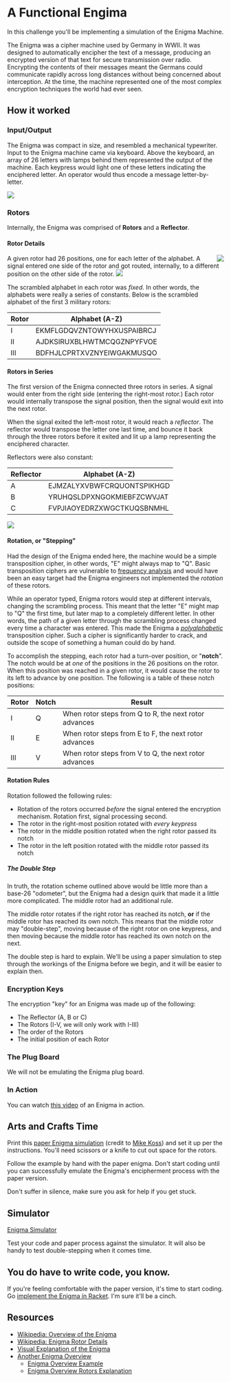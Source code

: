 # A Functional Engima

In this challenge you'll be implementing a simulation of the Enigma Machine.

The Enigma was a cipher machine used by Germany in WWII. It was designed to automatically encipher the text of a message, producing an encrypted version of that text for secure transmission over radio. Encrypting the contents of their messages meant the Germans could communicate rapidly across long distances without being concerned about interception. At the time, the machine represented one of the most complex encryption techniques the world had ever seen.

## How it worked

### Input/Output
The Enigma was compact in size, and resembled a mechanical typewriter. Input to the Enigma machine came via keyboard. Above the keyboard, an array of 26 letters with lamps behind them represented the output of the machine. Each keypress would light one of these letters indicating the enciphered letter. An operator would thus encode a message letter-by-letter.

<img src="assets/enigma-1.png">

### Rotors
Internally, the Enigma was comprised of **Rotors** and a **Reflector**.

#### Rotor Details
<img src="assets/3d-rotor.png" align="right">
A given rotor had 26 positions, one for each letter of the alphabet. A signal entered one side of the rotor and got routed, internally, to a different position on the other side of the rotor.

<img src="assets/rotor-internals.png">

The scrambled alphabet in each rotor was _fixed_. In other words, the alphabets were really a series of constants. Below is the scrambled alphabet of the first 3 military rotors:

Rotor | Alphabet (A-Z)
------|----------------------------
 I    | EKMFLGDQVZNTOWYHXUSPAIBRCJ
 II   | AJDKSIRUXBLHWTMCQGZNPYFVOE
 III  | BDFHJLCPRTXVZNYEIWGAKMUSQO

#### Rotors in Series

The first version of the Enigma connected three rotors in series. A signal would enter from the right side (entering the right-most rotor.)  Each rotor would internally transpose the signal position, then the signal would exit into the next rotor.

When the signal exited the left-most rotor, it would reach a _reflector_. The reflector would transpose the letter one last time, and bounce it back through the three rotors before it exited and lit up a lamp representing the enciphered character.

Reflectors were also constant:

Reflector   | Alphabet (A-Z)
------------|---------------------------
A           | EJMZALYXVBWFCRQUONTSPIKHGD
B           | YRUHQSLDPXNGOKMIEBFZCWVJAT
C           | FVPJIAOYEDRZXWGCTKUQSBNMHL

<img src="assets/rotor-series.png">

#### Rotation, or "Stepping"

Had the design of the Enigma ended here, the machine would be a simple transposition cipher, in other words, "E" might always map to "Q". Basic transposition ciphers are vulnerable to [frequency analysis](http://en.wikipedia.org/wiki/Frequency_analysis) and would have been an easy target had the Enigma engineers not implemented the _rotation_ of these rotors.

While an operator typed, Enigma rotors would step at different intervals, changing the scrambling process. This meant that the letter "E" might map to "Q" the first time, but later map to a completely different letter. In other words, the path of a given letter through the scrambling process changed every time a character was entered. This made the Enigma a _[polyalphabetic](http://en.wikipedia.org/wiki/Polyalphabetic_cipher)_ transposition cipher. Such a cipher is significantly harder to crack, and outside the scope of something a human could do by hand.

To accomplish the stepping, each rotor had a turn-over position, or "**notch**". The notch would be at _one_ of the positions in the 26 positions on the rotor. When this position was reached in a given rotor, it would cause the rotor to its left to advance by one position. The following is a table of these notch positions:

Rotor | Notch | Result
------|-------|-------
I     | Q     | When rotor steps from Q to R, the next rotor advances
II    | E     | When rotor steps from E to F, the next rotor advances
III   | V     | When rotor steps from V to Q, the next rotor advances

#### Rotation Rules

Rotation followed the following rules:

  * Rotation of the rotors occurred _before_ the signal entered the encryption mechanism. Rotation first, signal processing second.
  * The rotor in the right-most position rotated with _every keypress_
  * The rotor in the middle position rotated when the right rotor passed its notch
  * The rotor in the left position rotated with the middle rotor passed its notch


##### The Double Step

In truth, the rotation scheme outlined above would be little more than a base-26 "odometer", but the Enigma had a design quirk that made it a little more complicated. The middle rotor had an additional rule.

The middle rotor rotates if the right rotor has reached its notch, **or** if the middle rotor has reached its own notch. This means that the middle rotor may "double-step", moving because of the right rotor on one keypress, and then moving because the middle rotor has reached its own notch on the next.

The double step is hard to explain. We'll be using a paper simulation to step through the workings of the Enigma before we begin, and it will be easier to explain then.

### Encryption Keys

The encryption "key" for an Enigma was made up of the following:
 * The Reflector (A, B or C)
 * The Rotors (I-V, we will only work with I-III)
 * The order of the Rotors
 * The initial position of each Rotor

### The Plug Board

We will not be emulating the Enigma plug board.

### In Action

You can watch [this video](https://www.youtube.com/watch?v=ASfAPOiq_eQ&t=125) of an Enigma in action.

## Arts and Crafts Time

Print this [paper Enigma simulation](assets/paper-enigma.pdf) (credit to [Mike Koss](http://mckoss.com/Crypto/Enigma.htm)) and set it up per the instructions. You'll need scissors or a knife to cut out space for the rotors.

Follow the example by hand with the paper enigma. Don't start coding until you can successfully emulate the Enigma's encipherment process with the paper version.

Don't suffer in silence, make sure you ask for help if you get stuck.

## Simulator

[Enigma Simulator](https://web.archive.org/web/20160408061911/http://startpad.googlecode.com/hg/labs/js/enigma/enigma-sim.html)

Test your code and paper process against the simulator. It will also be handy to test double-stepping when it comes time.

## You do have to write code, you know.

If you're feeling comfortable with the paper version, it's time to start coding. Go [implement the Enigma in Racket](challenge.md). I'm sure it'll be a cinch.

## Resources

 * [Wikipedia: Overview of the Enigma](http://en.wikipedia.org/wiki/Enigma_machine)
 * [Wikipedia: Enigma Rotor Details](http://en.wikipedia.org/wiki/Enigma_rotor_details)
 * [Visual Explanation of the Enigma](http://www.theguardian.com/technology/2014/nov/14/how-did-enigma-machine-work-imitation-game)
 * [Another Enigma Overview](http://www.codesandciphers.org.uk/enigma/enigma1.htm)
   * [Enigma Overview Example](http://www.codesandciphers.org.uk/enigma/example1.htm)
   * [Enigma Overview Rotors Explanation](http://www.codesandciphers.org.uk/enigma/enigma2.htm)
